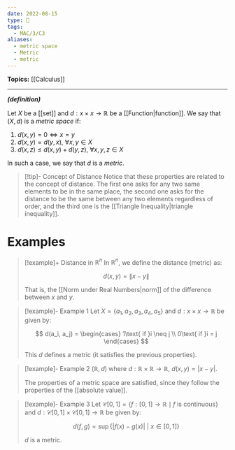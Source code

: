 ```yaml
---
date: 2022-08-15
type: 🧠
tags:
  - MAC/3/C3
aliases:
  - metric space
  - Metric
  - metric
---
```


**Topics:** [[Calculus]]

---

_**(definition)**_

Let $X$ be a [[set]] and $d : x \times x \to \mathbb{R}$ be a [[Function|function]]. We say that $(X, d)$ is a _metric space_ if:

1. $d(x, y) = 0 \iff x = y$
2. $d(x, y) = d(y, x)$, $\forall x, y \in X$
3. $d(x, z) \leq d(x, y) + d(y, z)$, $\forall x, y, z \in X$

In such a case, we say that $d$ is a _metric_.

> [!tip]- Concept of Distance
> Notice that these properties are related to the concept of distance. The first one asks for any two same elements to be in the same place, the second one asks for the distance to be the same between any two elements regardless of order, and the third one is the [[Triangle Inequality|triangle inequality]].

# Examples

> [!example]+ Distance in $\mathbb{R}^n$
> In $\mathbb{R}^n$, we define the distance (metric) as:
>
> $$
> d(x, y) = \| x-y \|
> $$
>
> That is, the [[Norm under Real Numbers|norm]] of the difference between $x$ and $y$.

> [!example]- Example 1
> Let $X = \{a_1, a_2, a_3, a_4, a_5\}$ and $d : x \times x \to \mathbb{R}$ be given by:
>
> $$
> d(a_i, a_j) = \begin{cases} 1\text{ if }i \neq j \\ 0\text{ if }i = j \end{cases}
> $$
>
> This $d$ defines a metric (it satisfies the previous properties).

> [!example]- Example 2
> $(\mathbb{R}, d)$ where $d : \mathbb{R} \times \mathbb{R} \to \mathbb{R}$, $d(x, y) = | x - y |$.
>
> The properties of a metric space are satisfied, since they follow the properties of the [[absolute value]].

> [!example]- Example 3
> Let $\mathcal{C}[0, 1] = \{ f : [0, 1] \to \mathbb{R} \mid f\text{ is continuous} \}$ and $d : \mathcal{C}[0, 1] \times \mathcal{C}[0, 1] \to \mathbb{R}$ be given by:
>
> $$
> d(f, g) = \sup \{ |f(x) - g(x)|\ \big|\ x \in [0, 1] \}
> $$
>
> $d$ is a metric.
>
